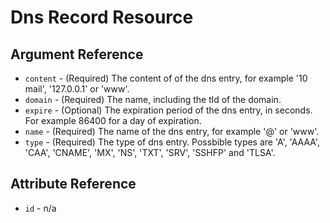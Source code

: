 # Dns Record Resource



## Argument Reference

* `content` - (Required) The content of of the dns entry, for example '10 mail', '127.0.0.1' or 'www'.
* `domain` - (Required) The name, including the tld of the domain.
* `expire` - (Optional) The expiration period of the dns entry, in seconds. For example 86400 for a day of expiration.
* `name` - (Required) The name of the dns entry, for example '@' or 'www'.
* `type` - (Required) The type of dns entry. Possbible types are 'A', 'AAAA', 'CAA', 'CNAME', 'MX', 'NS', 'TXT', 'SRV', 'SSHFP' and 'TLSA'.

## Attribute Reference

* `id` - n/a